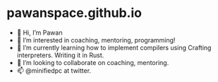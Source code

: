 # pawanspace.github.io

- 👋 Hi, I’m Pawan
- 👀 I’m interested in coaching, mentoring, programming!
- 🌱 I’m currently learning how to implement compilers using Crafting interpreters. Writing it in Rust.
- 💞️ I’m looking to collaborate on coaching, mentoring.
- 📫 @minifiedpc at twitter.
